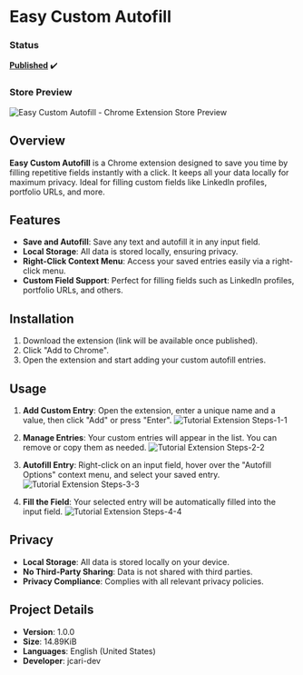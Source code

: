 # Easy Custom Autofill

### Status
**[Published](https://chromewebstore.google.com/detail/easy-custom-autofill/ilhgjljloaeeiognllkcpcfhiegoacfm)** ✔️


### Store Preview

![Easy Custom Autofill - Chrome Extension Store Preview](https://github.com/jcari-dev/Easy-Custom-Autofill/assets/65676916/56e3fee1-5875-4d78-bce7-cc520d0f7a6c)


## Overview

**Easy Custom Autofill** is a Chrome extension designed to save you time by filling repetitive fields instantly with a click. It keeps all your data locally for maximum privacy. Ideal for filling custom fields like LinkedIn profiles, portfolio URLs, and more.

## Features

- **Save and Autofill**: Save any text and autofill it in any input field.
- **Local Storage**: All data is stored locally, ensuring privacy.
- **Right-Click Context Menu**: Access your saved entries easily via a right-click menu.
- **Custom Field Support**: Perfect for filling fields such as LinkedIn profiles, portfolio URLs, and others.

## Installation

1. Download the extension (link will be available once published).
2. Click "Add to Chrome".
3. Open the extension and start adding your custom autofill entries.

## Usage

1. **Add Custom Entry**: Open the extension, enter a unique name and a value, then click "Add" or press "Enter".
![Tutorial Extension Steps-1-1](https://github.com/jcari-dev/Easy-Custom-Autofill/assets/65676916/e64d677b-75fe-4174-8108-38580adcad93)


2. **Manage Entries**: Your custom entries will appear in the list. You can remove or copy them as needed.
![Tutorial Extension Steps-2-2](https://github.com/jcari-dev/Easy-Custom-Autofill/assets/65676916/624e466c-4217-4067-99b7-75de2efea218)


3. **Autofill Entry**: Right-click on an input field, hover over the "Autofill Options" context menu, and select your saved entry.
![Tutorial Extension Steps-3-3](https://github.com/jcari-dev/Easy-Custom-Autofill/assets/65676916/e9b152fd-6f98-4062-a17b-e452bde33b68)


4. **Fill the Field**: Your selected entry will be automatically filled into the input field.
![Tutorial Extension Steps-4-4](https://github.com/jcari-dev/Easy-Custom-Autofill/assets/65676916/4ea07769-e8d8-47d0-b9ed-56a91104cb3c)



## Privacy

- **Local Storage**: All data is stored locally on your device.
- **No Third-Party Sharing**: Data is not shared with third parties.
- **Privacy Compliance**: Complies with all relevant privacy policies.

## Project Details

- **Version**: 1.0.0
- **Size**: 14.89KiB
- **Languages**: English (United States)
- **Developer**: jcari-dev
